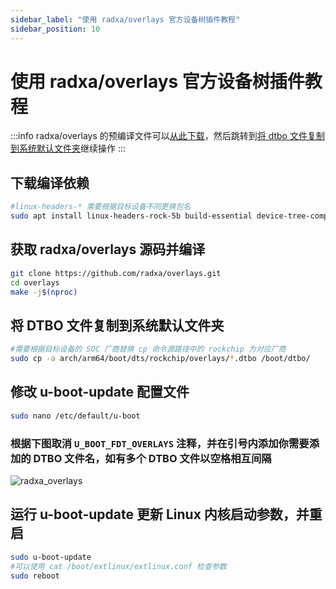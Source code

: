 ```yaml
---
sidebar_label: "使用 radxa/overlays 官方设备树插件教程"
sidebar_position: 10
---
```


# 使用 radxa/overlays 官方设备树插件教程

:::info
radxa/overlays 的预编译文件可以[从此下载](https://github.com/radxa/overlays/actions)，然后跳转到[将 dtbo 文件复制到系统默认文件夹](/general-tutorial/radxa_overlays#将-dtbo-文件复制到系统默认文件夹)继续操作
:::

## 下载编译依赖

```bash
#linux-headers-* 需要根据目标设备不同更换包名
sudo apt install linux-headers-rock-5b build-essential device-tree-compiler
```

## 获取 radxa/overlays 源码并编译

```bash
git clone https://github.com/radxa/overlays.git
cd overlays
make -j$(nproc)
```

## 将 DTBO 文件复制到系统默认文件夹

```bash
#需要根据目标设备的 SOC 厂商替换 cp 命令源路径中的 rockchip 为对应厂商
sudo cp -a arch/arm64/boot/dts/rockchip/overlays/*.dtbo /boot/dtbo/
```

## 修改 u-boot-update 配置文件

```bash
sudo nano /etc/default/u-boot
```

### 根据下图取消 `U_BOOT_FDT_OVERLAYS` 注释，并在引号内添加你需要添加的 DTBO 文件名，如有多个 DTBO 文件以空格相互间隔

![radxa_overlays](/img/general-tutorial/radxa_overlays.webp)

## 运行 u-boot-update 更新 Linux 内核启动参数，并重启

```bash
sudo u-boot-update
#可以使用 cat /boot/extlinux/extlinux.conf 检查参数
sudo reboot
```
